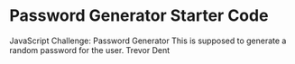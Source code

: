 # Password Generator Starter Code
JavaScript Challenge: Password Generator
This is supposed to generate a random password for the user.
Trevor Dent